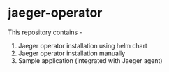 # jaeger-operator

This repository contains -

1. Jaeger operator installation using helm chart
2. Jaeger operator installation manually
3. Sample application (integrated with Jaeger agent)
